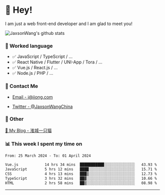 # 👋 Hey!

I am just a web front-end developer and I am glad to meet you!

![JaxsonWang's github stats](https://github-readme-stats.vercel.app/api?username=JaxsonWang&&show_icons=true&&title_color=1abc9c&&icon_color=1abc9c)


### 📝 Worked language

- ✅ JavaScript / TypeScript / ...
- ✅ React Native / Flutter / UNI-App / Tora / ...
- ✅ Vue.js / React.js / ...
- ✅ Node.js / PHP / ...

### 📮 Contact Me

- [Email - i@iiong.com](mailto:i@iiong.com)

- [Twitter - @JaxsonWangChina](https://twitter.com/JaxsonWangChina)

### 🤪 Other

[📌 My Blog - 淮城一只猫](https://iiong.com)

### 📊 This week I spent my time on

<!--START_SECTION:waka-->

```txt
From: 25 March 2024 - To: 01 April 2024

Vue.js            14 hrs 34 mins  ███████████░░░░░░░░░░░░░░   43.93 %
JavaScript        5 hrs 12 mins   ████░░░░░░░░░░░░░░░░░░░░░   15.71 %
CSS               4 hrs 13 mins   ███▒░░░░░░░░░░░░░░░░░░░░░   12.73 %
TypeScript        3 hrs 32 mins   ██▓░░░░░░░░░░░░░░░░░░░░░░   10.66 %
HTML              2 hrs 58 mins   ██▒░░░░░░░░░░░░░░░░░░░░░░   08.98 %
```

<!--END_SECTION:waka-->

---
